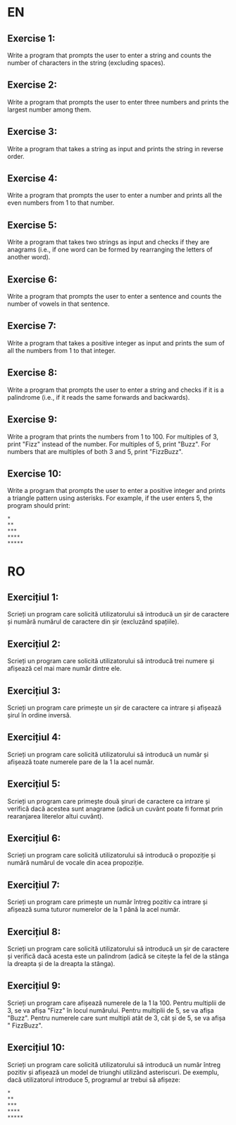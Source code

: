# EN

## Exercise 1:

Write a program that prompts the user to enter a string and counts the number of characters in the string (excluding
spaces).

## Exercise 2:

Write a program that prompts the user to enter three numbers and prints the largest number among them.

## Exercise 3:

Write a program that takes a string as input and prints the string in reverse order.

## Exercise 4:

Write a program that prompts the user to enter a number and prints all the even numbers from 1 to that number.

## Exercise 5:

Write a program that takes two strings as input and checks if they are anagrams (i.e., if one word can be formed by
rearranging the letters of another word).

## Exercise 6:

Write a program that prompts the user to enter a sentence and counts the number of vowels in that sentence.

## Exercise 7:

Write a program that takes a positive integer as input and prints the sum of all the numbers from 1 to that integer.

## Exercise 8:

Write a program that prompts the user to enter a string and checks if it is a palindrome (i.e., if it reads the same
forwards and backwards).

## Exercise 9:

Write a program that prints the numbers from 1 to 100. For multiples of 3, print "Fizz" instead of the number. For
multiples of 5, print "Buzz". For numbers that are multiples of both 3 and 5, print "FizzBuzz".

## Exercise 10:

Write a program that prompts the user to enter a positive integer and prints a triangle pattern using asterisks. For
example, if the user enters 5, the program should print:

```
*
**
***
****
*****
```

# RO

## Exercițiul 1:

Scrieți un program care solicită utilizatorului să introducă un șir de caractere și numără numărul de caractere din
șir (excluzând spațiile).

## Exercițiul 2:

Scrieți un program care solicită utilizatorului să introducă trei numere și afișează cel mai mare număr dintre ele.

## Exercițiul 3:

Scrieți un program care primește un șir de caractere ca intrare și afișează șirul în ordine inversă.

## Exercițiul 4:

Scrieți un program care solicită utilizatorului să introducă un număr și afișează toate numerele pare de la 1 la acel
număr.

## Exercițiul 5:

Scrieți un program care primește două șiruri de caractere ca intrare și verifică dacă acestea sunt anagrame (adică un
cuvânt poate fi format prin rearanjarea literelor altui cuvânt).

## Exercițiul 6:

Scrieți un program care solicită utilizatorului să introducă o propoziție și numără numărul de vocale din acea
propoziție.

## Exercițiul 7:

Scrieți un program care primește un număr întreg pozitiv ca intrare și afișează suma tuturor numerelor de la 1 până la
acel număr.

## Exercițiul 8:

Scrieți un program care solicită utilizatorului să introducă un șir de caractere și verifică dacă acesta este un
palindrom (adică se citește la fel de la stânga la dreapta și de la dreapta la stânga).

## Exercițiul 9:

Scrieți un program care afișează numerele de la 1 la 100. Pentru multiplii de 3, se va afișa "Fizz" în locul numărului.
Pentru multiplii de 5, se va afișa "Buzz". Pentru numerele care sunt multipli atât de 3, cât și de 5, se va afișa "
FizzBuzz".

## Exercițiul 10:

Scrieți un program care solicită utilizatorului să introducă un număr întreg pozitiv și afișează un model de triunghi
utilizând asteriscuri. De exemplu, dacă utilizatorul introduce 5, programul ar trebui să afișeze:

```
*
**
***
****
*****
```

